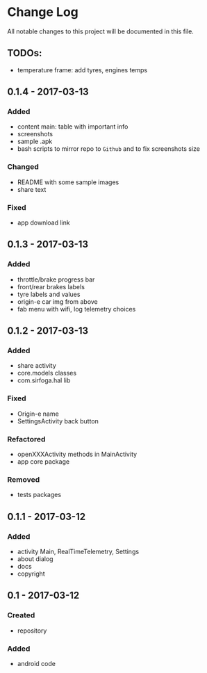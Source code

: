 # Change Log
All notable changes to this project will be documented in this file.

## TODOs:
- temperature frame: add tyres, engines temps

## 0.1.4 - 2017-03-13

### Added
- content main: table with important info
- screenshots
- sample .apk
- bash scripts to mirror repo to `Github` and to fix screenshots size 

### Changed
- README with some sample images
- share text

### Fixed
- app download link

## 0.1.3 - 2017-03-13

### Added
- throttle/brake progress bar
- front/rear brakes labels
- tyre labels and values
- origin-e car img from above
- fab menu with wifi, log telemetry choices

## 0.1.2 - 2017-03-13

### Added
- share activity
- core.models classes
- com.sirfoga.hal lib

### Fixed
- Origin-e name
- SettingsActivity back button

### Refactored
- openXXXActivity methods in MainActivity
- app core package

### Removed
- tests packages

## 0.1.1 - 2017-03-12

### Added
- activity Main, RealTimeTelemetry, Settings
- about dialog
- docs
- copyright

## 0.1 - 2017-03-12

### Created
- repository

### Added
- android code
